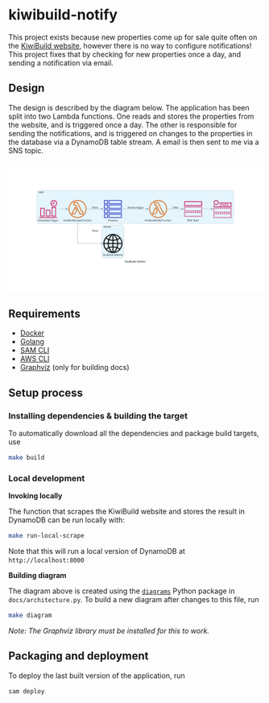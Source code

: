 # kiwibuild-notify

This project exists because new properties come up for sale quite often on the [KiwiBuild website](https://www.kiwibuild.govt.nz/), however there is no way to configure notifications! This project fixes that by checking for new properties once a day, and sending a notification via email.

## Design

The design is described by the diagram below. The application has been split into two Lambda functions. One reads and stores the properties from the website, and is triggered once a day. The other is responsible for sending the notifications, and is triggered on changes to the properties in the database via a DynamoDB table stream. A email is then sent to me via a SNS topic.

![Design chart](docs/kiwibuild_notifier.png?raw=true)

## Requirements

- [Docker](https://www.docker.com/community-edition)
- [Golang](https://golang.org)
- [SAM CLI](https://docs.aws.amazon.com/serverless-application-model/latest/developerguide/serverless-sam-cli-install.html)
- [AWS CLI](https://aws.amazon.com/cli/)
- [Graphviz](https://graphviz.gitlab.io/download/) (only for building docs)

## Setup process

### Installing dependencies & building the target

To automatically download all the dependencies and package build targets, use

```bash
make build
```

### Local development

**Invoking locally**

The function that scrapes the KiwiBuild website and stores the result in DynamoDB can be run locally with:

```bash
make run-local-scrape
```

Note that this will run a local version of DynamoDB at `http://localhost:8000`

**Building diagram**

The diagram above is created using the [`diagrams`](https://diagrams.mingrammer.com/) Python package in `docs/architecture.py`. To build a new diagram after changes to this file, run

```bash
make diagram
```

_Note: The Graphviz library must be installed for this to work._

## Packaging and deployment

To deploy the last built version of the application, run

```bash
sam deploy
```
